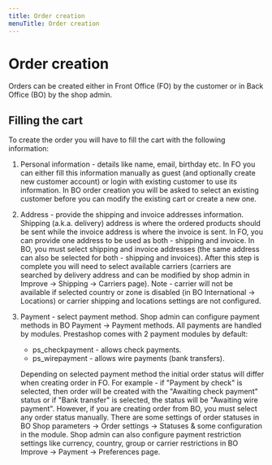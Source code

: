 ```yaml
---
title: Order creation
menuTitle: Order creation
---
```


# Order creation

Orders can be created either in Front Office (FO) by the customer or in Back Office (BO) by the shop admin.

## Filling the cart

To create the order you will have to fill the cart with the following information:

1. Personal information - details like name, email, birthday etc. In FO you can either fill this information manually as
   guest (and optionally create new customer account) or login with existing customer to use its information. In BO
   order creation you will be asked to select an existing customer before you can modify the existing cart or create a
   new one.
2. Address - provide the shipping and invoice addresses information. Shipping (a.k.a. delivery) address is where the
   ordered products should be sent while the invoice address is where the invoice is sent. In FO, you can provide one
   address to be used as both - shipping and invoice. In BO, you must select shipping and invoice addresses (the same
   address can also be selected for both - shipping and invoices). After this step is complete you will need to select
   available carriers (carriers are searched by delivery address and can be modified by shop admin in Improve ->
   Shipping -> Carriers page). Note - carrier will not be available if selected country or zone is disabled (in BO
   International -> Locations) or carrier shipping and locations settings are not configured.
3. Payment - select payment method. Shop admin can configure payment methods in BO Payment -> Payment methods. All
   payments are handled by modules. Prestashop comes with 2 payment modules by default:

    * ps_checkpayment - allows check payments.
    * ps_wirepayment - allows wire payments (bank transfers).

   Depending on selected payment method the initial order status will differ when creating order in FO. For example -
   if "Payment by check" is selected, then order will be created with the "Awaiting check payment" status or if "Bank
   transfer" is selected, the status will be "Awaiting wire payment". However, if you are creating order from BO, you
   must select any order status manually. There are some settings of order statuses in BO Shop parameters -> Order
   settings -> Statuses & some configuration in the module. Shop admin can also configure payment restriction settings
   like currency, country, group or carrier restrictions in BO Improve -> Payment -> Preferences page.

